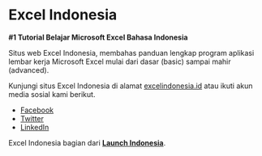 # Excel Indonesia

**#1 Tutorial Belajar Microsoft Excel Bahasa Indonesia**

Situs web Excel Indonesia, membahas panduan lengkap program aplikasi lembar kerja Microsoft Excel mulai dari dasar (basic) sampai mahir (advanced).

Kunjungi situs Excel Indonesia di alamat [excelindonesia.id](https://excelindonesia.id) atau ikuti akun media sosial kami berikut.

- [Facebook](https://www.facebook.com/excelidn)
- [Twitter](https://twitter.com/excelidn)
- [LinkedIn](https://www.linkedin.com/company/excelidn)

Excel Indonesia bagian dari [**Launch Indonesia**](https://www.youtube.com/c/launchid).

